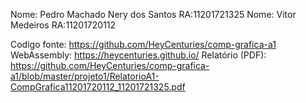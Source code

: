 
Nome: Pedro Machado Nery dos Santos 			RA:11201721325
Nome: Vitor Medeiros                            RA:11201720112	

Codigo fonte: https://github.com/HeyCenturies/comp-grafica-a1
WebAssembly: https://heycenturies.github.io/
Relatório (PDF): https://github.com/HeyCenturies/comp-grafica-a1/blob/master/projeto1/RelatorioA1-CompGrafica11201720112_11201721325.pdf